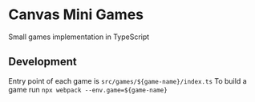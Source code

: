 # Canvas Mini Games
Small games implementation in TypeScript

## Development
Entry point of each game is `src/games/${game-name}/index.ts`
To build a game run `npx webpack --env.game=${game-name}`
